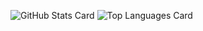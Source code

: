 <!-- ### Hi there 👋 -->

<!--
**taisei12232/taisei12232** is a ✨ _special_ ✨ repository because its `README.md` (this file) appears on your GitHub profile.

Here are some ideas to get you started:

- 🔭 I’m currently working on ...
- 🌱 I’m currently learning ...
- 👯 I’m looking to collaborate on ...
- 🤔 I’m looking for help with ...
- 💬 Ask me about ...
- 📫 How to reach me: ...
- 😄 Pronouns: ...
- ⚡ Fun fact: ...
-->
![GitHub Stats Card](https://github-readme-stats.vercel.app/api?username=taisei12232&show_icons=true&count_private=true&theme=dark)
![Top Languages Card](https://github-readme-stats.vercel.app/api/top-langs?username=taisei12232&langs_count=3&theme=dark&hide=jupyter%20notebook,html)
